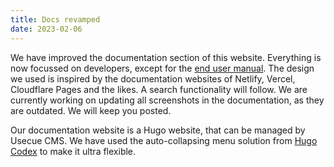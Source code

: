 ```yaml
---
title: Docs revamped
date: 2023-02-06
---
```


We have improved the documentation section of this website. Everything is now focussed on developers, except for the [end user manual](/docs/user-manual/). The design we used is inspired by the documentation websites of Netlify, Vercel, Cloudflare Pages and the likes. A search functionality will follow. We are currently working on updating all screenshots in the documentation, as they are outdated. We will keep you posted.

Our documentation website is a Hugo website, that can be managed by Usecue CMS. We have used the auto-collapsing menu solution from [Hugo Codex](https://hugocodex.org/add-ons/nested-menu/) to make it ultra flexible. 